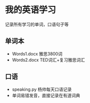 # 我的英语学习
记录所有学习的单词，口语句子等

## 单词本
- Words1.docx 雅思3800词
- Words2.docx TED词汇+复习雅思词汇

## 口语
- speaking.py 杨帅每天口语记录
- 单词易错发音，直接记录在有道词典